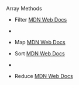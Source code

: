 Array Methods

- Filter  [MDN Web Docs](https://developer.mozilla.org/en-US/docs/Web/JavaScript/Reference/Global_Objects/Array/filter)
- 
- Map [MDN Web Docs](https://developer.mozilla.org/en-US/docs/Web/JavaScript/Reference/Global_Objects/Array/map)

- Sort [MDN Web Docs](https://developer.mozilla.org/en-US/docs/Web/JavaScript/Reference/Global_Objects/Array/sort)
- 
- Reduce [MDN Web Docs](https://developer.mozilla.org/en-US/docs/Web/JavaScript/Reference/Global_Objects/Array/reduce)